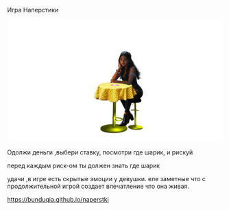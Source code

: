 Игра Наперстики 

<div class="Box-sc-g0xbh4-0 bDycpP"><img alt="fon.png" src="https://github.com/bunduqia/naperstki/blob/main/assets/www/fon.png?raw=true" data-hpc="true" class="Box-sc-g0xbh4-0 fzFXnm"></div>

Одолжи деньги ,выбери ставку, 
посмотри где шарик, и рискуй

перед каждым риск-ом ты должен знать где шарик

удачи ,в игре есть скрытые эмоции у девушки.
еле заметные что с продолжительной игрой
создает впечатление что она живая.

https://bunduqia.github.io/naperstki
 
    
     
           

